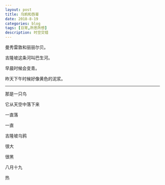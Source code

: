 ```yaml
---
layout: post
title: 乌鸦和唇膏
date: 2018-8-19
categories: blog
tags: [日常,所思所想]
description: 时空交错
---
```


曼秀雷敦和丽丽尔贝。

吉隆坡这条河叫巴生河。

早晨时候会变青。

昨天下午时候好像黄色的泥浆。

-------

那是一只鸟

它从天空中落下来

一直落

一直

吉隆坡乌鸦

很大

很黑

八月十九

热

